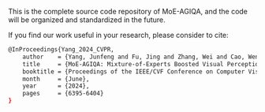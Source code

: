 This is the complete source code repository of MoE-AGIQA, and the code will be organized and standardized in the future.

If you find our work useful in your research, please consider to cite:
```bash
@InProceedings{Yang_2024_CVPR,
    author    = {Yang, Junfeng and Fu, Jing and Zhang, Wei and Cao, Wenzhi and Liu, Limei and Peng, Han},
    title     = {MoE-AGIQA: Mixture-of-Experts Boosted Visual Perception-Driven and Semantic-Aware Quality Assessment for AI-Generated Images},
    booktitle = {Proceedings of the IEEE/CVF Conference on Computer Vision and Pattern Recognition (CVPR) Workshops},
    month     = {June},
    year      = {2024},
    pages     = {6395-6404}
}
```